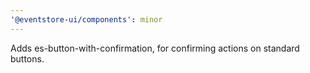 ```yaml
---
'@eventstore-ui/components': minor
---
```


Adds es-button-with-confirmation, for confirming actions on standard buttons.
